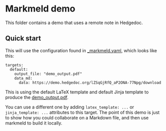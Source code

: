# Markmeld demo

This folder contains a demo that uses a remote note in Hedgedoc.

## Quick start

This will use the configuration found in [_markmeld.yaml](_markmeld.yaml), which looks like this:

```
targets:
  default:
    output_file: "demo_output.pdf"
    data_md:
      data: https://demo.hedgedoc.org/lZSqGjRfQ_aP2ONA-77Npg/download
```

This is using the default LaTeX template and default Jinja template to produce the [demo_output.pdf](demo_output.pdf).

You can use a different one by adding `latex_template: ...` or `jinja_template: ...` attributes to this target. The point of this demo is just to show how you could collaborate on a Markdown file, and then use markmeld to build it locally.
